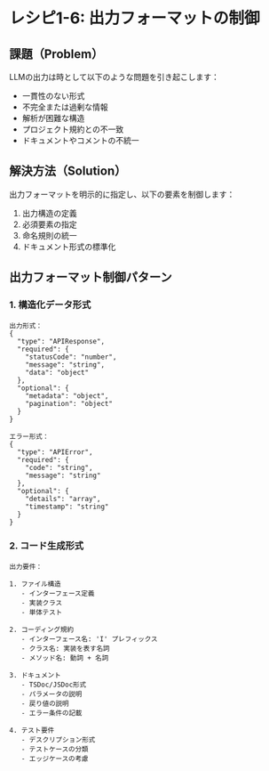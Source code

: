 # レシピ1-6: 出力フォーマットの制御

## 課題（Problem）
LLMの出力は時として以下のような問題を引き起こします：

- 一貫性のない形式
- 不完全または過剰な情報
- 解析が困難な構造
- プロジェクト規約との不一致
- ドキュメントやコメントの不統一

## 解決方法（Solution）
出力フォーマットを明示的に指定し、以下の要素を制御します：

1. 出力構造の定義
2. 必須要素の指定
3. 命名規則の統一
4. ドキュメント形式の標準化

## 出力フォーマット制御パターン

### 1. 構造化データ形式
```
出力形式：
{
  "type": "APIResponse",
  "required": {
    "statusCode": "number",
    "message": "string",
    "data": "object"
  },
  "optional": {
    "metadata": "object",
    "pagination": "object"
  }
}

エラー形式：
{
  "type": "APIError",
  "required": {
    "code": "string",
    "message": "string"
  },
  "optional": {
    "details": "array",
    "timestamp": "string"
  }
}
```

### 2. コード生成形式
```
出力要件：

1. ファイル構造
   - インターフェース定義
   - 実装クラス
   - 単体テスト

2. コーディング規約
   - インターフェース名: 'I' プレフィックス
   - クラス名: 実装を表す名詞
   - メソッド名: 動詞 + 名詞

3. ドキュメント
   - TSDoc/JSDoc形式
   - パラメータの説明
   - 戻り値の説明
   - エラー条件の記載

4. テスト要件
   - デスクリプション形式
   - テストケースの分類
   - エッジケースの考慮
```